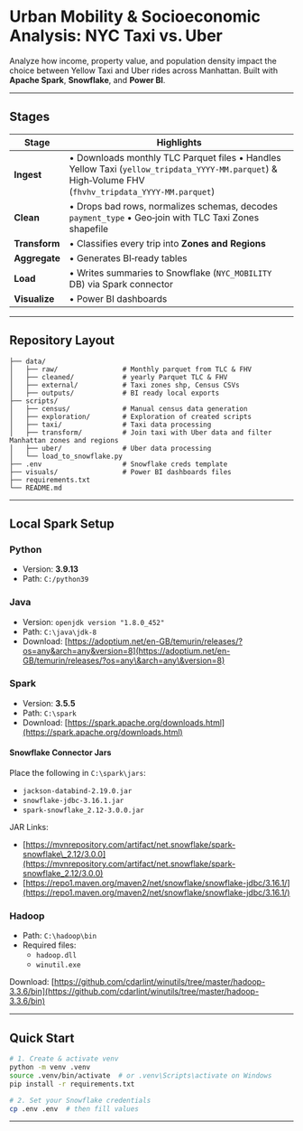 # Urban Mobility & Socioeconomic Analysis: NYC Taxi vs. Uber


Analyze how income, property value, and population density impact the choice between Yellow Taxi and Uber rides across Manhattan.  Built with **Apache Spark**, **Snowflake**, and **Power BI**.

---

## Stages

| Stage         | Highlights                                                                                                                                          |
| ------------- | --------------------------------------------------------------------------------------------------------------------------------------------------- |
| **Ingest**    | • Downloads monthly TLC Parquet files • Handles Yellow Taxi (`yellow_tripdata_YYYY‑MM.parquet`) & High‑Volume FHV (`fhvhv_tripdata_YYYY‑MM.parquet`)|
| **Clean**     | • Drops bad rows, normalizes schemas, decodes `payment_type` • Geo‑join with TLC Taxi Zones shapefile                                               |
| **Transform** | • Classifies every trip into **Zones and Regions**                                                                                                  |
| **Aggregate** | • Generates BI‑ready tables                                                                                                                         |
| **Load**      | • Writes summaries to Snowflake (`NYC_MOBILITY` DB) via Spark connector                                                                             |
| **Visualize** | • Power BI dashboards                                                                                                                               |

---

## Repository Layout

```
├── data/
│   ├── raw/                # Monthly parquet from TLC & FHV
│   ├── cleaned/            # yearly Parquet TLC & FHV
│   ├── external/           # Taxi zones shp, Census CSVs
│   ├── outputs/            # BI ready local exports
├── scripts/
│   ├── census/             # Manual census data generation  
│   ├── exploration/        # Exploration of created scripts
│   ├── taxi/               # Taxi data processing
│   ├── transform/          # Join taxi with Uber data and filter Manhattan zones and regions
│   ├── uber/               # Uber data processing
│   └── load_to_snowflake.py                     
├── .env                    # Snowflake creds template
├── visuals/                # Power BI dashboards files
├── requirements.txt
└── README.md 
```

---

## Local Spark Setup

### Python

- Version: **3.9.13**
- Path: `C:/python39`

### Java

- Version: `openjdk version "1.8.0_452"`
- Path: `C:\java\jdk-8`
- Download: [https://adoptium.net/en-GB/temurin/releases/?os=any&arch=any&version=8](https://adoptium.net/en-GB/temurin/releases/?os=any\&arch=any\&version=8)

### Spark

- Version: **3.5.5**
- Path: `C:\spark`
- Download: [https://spark.apache.org/downloads.html](https://spark.apache.org/downloads.html)

#### Snowflake Connector Jars

Place the following in `C:\spark\jars`:

- `jackson-databind-2.19.0.jar`
- `snowflake-jdbc-3.16.1.jar`
- `spark-snowflake_2.12-3.0.0.jar`

JAR Links:

- [https://mvnrepository.com/artifact/net.snowflake/spark-snowflake\_2.12/3.0.0](https://mvnrepository.com/artifact/net.snowflake/spark-snowflake_2.12/3.0.0)
- [https://repo1.maven.org/maven2/net/snowflake/snowflake-jdbc/3.16.1/](https://repo1.maven.org/maven2/net/snowflake/snowflake-jdbc/3.16.1/)

### Hadoop

- Path: `C:\hadoop\bin`
- Required files:
  - `hadoop.dll`
  - `winutil.exe`

Download: [https://github.com/cdarlint/winutils/tree/master/hadoop-3.3.6/bin](https://github.com/cdarlint/winutils/tree/master/hadoop-3.3.6/bin)

---

## Quick Start

```bash
# 1. Create & activate venv
python -m venv .venv
source .venv/bin/activate  # or .venv\Scripts\activate on Windows
pip install -r requirements.txt

# 2. Set your Snowflake credentials
cp .env .env  # then fill values
```

---
